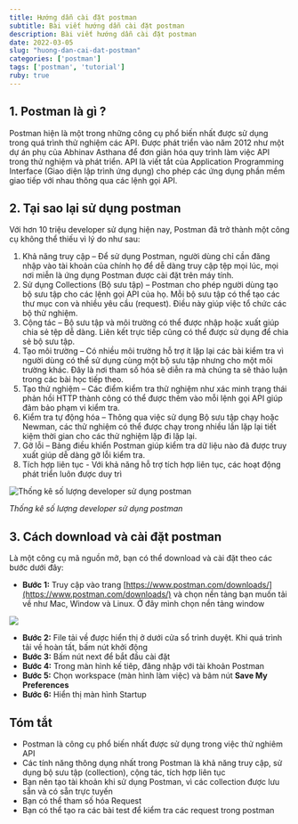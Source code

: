 ```yaml
---
title: Hướng dẫn cài đặt postman
subtitle: Bài viết hướng dẫn cài đặt postman 
description: Bài viết hướng dẫn cài đặt postman
date: 2022-03-05
slug: "huong-dan-cai-dat-postman"
categories: ['postman']
tags: ['postman', 'tutorial']
ruby: true
---
```


## 1. Postman là gì ?

Postman hiện là một trong những công cụ phổ biến nhất được sử dụng trong quá trình thử nghiệm các API. Được phát triển vào năm 2012 như một dự án phụ của Abhinav Asthana để đơn giản hóa quy trình làm việc API trong thử nghiệm và phát triển. API là viết tắt của Application Programming Interface (Giao diện lập trình ứng dụng) cho phép các ứng dụng phần mềm giao tiếp với nhau thông qua các lệnh gọi API.

## 2. Tại sao lại sử dụng postman 

Với hơn 10 triệu developer sử dụng hiện nay, Postman đã trở thành một công cụ không thể thiếu vì lý do như sau: 
1. Khả năng truy cập – Để sử dụng Postman, người dùng chỉ cần đăng nhập vào tài khoản của chính họ để dễ dàng truy cập tệp mọi lúc, mọi nơi miễn là ứng dụng Postman được cài đặt trên máy tính.
2. Sử dụng Collections (Bộ sưu tập) – Postman cho phép người dùng tạo bộ sưu tập cho các lệnh gọi API của họ. Mỗi bộ sưu tập có thể tạo các thư mục con và nhiều yêu cầu (request). Điều này giúp việc tổ chức các bộ thử nghiệm.
3. Cộng tác – Bộ sưu tập và môi trường có thể được nhập hoặc xuất giúp chia sẻ tệp dễ dàng. Liên kết trực tiếp cũng có thể được sử dụng để chia sẻ bộ sưu tập.
4. Tạo môi trường – Có nhiều môi trường hỗ trợ ít lặp lại các bài kiểm tra vì người dùng có thể sử dụng cùng một bộ sưu tập nhưng cho một môi trường khác. Đây là nơi tham số hóa sẽ diễn ra mà chúng ta sẽ thảo luận trong các bài học tiếp theo.
5. Tạo thử nghiệm – Các điểm kiểm tra thử nghiệm như xác minh trạng thái phản hồi HTTP thành công có thể được thêm vào mỗi lệnh gọi API giúp đảm bảo phạm vi kiểm tra.
6. Kiểm tra tự động hóa – Thông qua việc sử dụng Bộ sưu tập chạy hoặc Newman, các thử nghiệm có thể được chạy trong nhiều lần lặp lại tiết kiệm thời gian cho các thử nghiệm lặp đi lặp lại.
7. Gỡ lỗi – Bảng điều khiển Postman giúp kiểm tra dữ liệu nào đã được truy xuất giúp dễ dàng gỡ lỗi kiểm tra.
8. Tích hợp liên tục - Với khả năng hỗ trợ tích hợp liên tục, các hoạt động phát triển luôn được duy trì

![Thống kê số lượng developer sử dụng postman](https://i.imgur.com/YznTjAb.png)

*Thống kê số lượng developer sử dụng postman*

## 3. Cách download và cài đặt postman 

Là một công cụ mã nguồn mở, bạn có thể download và cài đặt theo các bước dưới đây: 
- **Bước 1:** Truy cập vào trang [https://www.postman.com/downloads/](https://www.postman.com/downloads/) và chọn nền tảng bạn muốn tải về như Mac, Window và Linux. Ở đây mình chọn nền tảng window 

![](https://i.imgur.com/bkpofNz.png)

- **Bước 2:** File tải về được hiển thị ở dưới cửa sổ trình duyệt. Khi quá trình tải về hoàn tất, bấm nút khởi động 
- **Bước 3:** Bấm nút next để bắt đầu cài đặt 
- **Bước 4:** Trong màn hình kế tiêp, đăng nhập với tài khoản Postman
- **Bước 5:** Chọn workspace (màn hình làm việc) và bâm nút **Save My Preferences**
- **Bước 6:** Hiển thị màn hình Startup

## Tóm tắt

- Postman là công cụ phổ biến nhất được sử dụng trong việc thử nghiêm API 
- Các tính năng thông dụng nhất trong Postman là khả năng truy cập, sử dụng bộ sưu tập (collection), cộng tác, tích hợp liên tục 
- Bạn nên tạo tài khoản khi sử dụng Postman, vì các collection được lưu sẵn và có sẵn trực tuyến 
- Bạn có thể tham số hóa Request
- Bạn có thể  tạo ra các bài test để kiểm tra các request trong postman 
